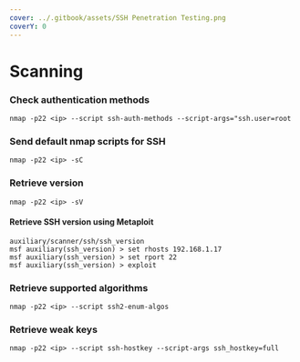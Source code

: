 ```yaml
---
cover: ../.gitbook/assets/SSH Penetration Testing.png
coverY: 0
---
```


# Scanning

### Check authentication methods

```
nmap -p22 <ip> --script ssh-auth-methods --script-args="ssh.user=root
```

### Send default nmap scripts for SSH

```
nmap -p22 <ip> -sC
```

### Retrieve version

```
nmap -p22 <ip> -sV
```

#### Retrieve SSH version using Metaploit

```
auxiliary/scanner/ssh/ssh_version
msf auxiliary(ssh_version) > set rhosts 192.168.1.17
msf auxiliary(ssh_version) > set rport 22
msf auxiliary(ssh_version) > exploit
```

### Retrieve supported algorithms

```
nmap -p22 <ip> --script ssh2-enum-algos
```

### Retrieve weak keys

```
nmap -p22 <ip> --script ssh-hostkey --script-args ssh_hostkey=full 
```
